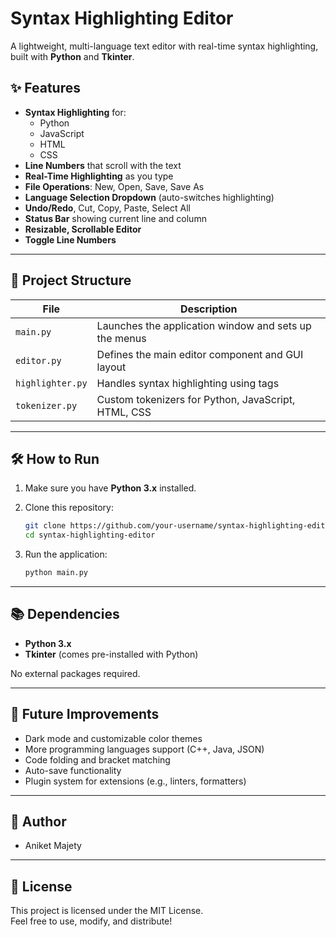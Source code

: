 
# Syntax Highlighting Editor

A lightweight, multi-language text editor with real-time syntax highlighting, built with **Python** and **Tkinter**.


## ✨ Features

- **Syntax Highlighting** for:
  - Python
  - JavaScript
  - HTML
  - CSS
- **Line Numbers** that scroll with the text
- **Real-Time Highlighting** as you type
- **File Operations**: New, Open, Save, Save As
- **Language Selection Dropdown** (auto-switches highlighting)
- **Undo/Redo**, Cut, Copy, Paste, Select All
- **Status Bar** showing current line and column
- **Resizable, Scrollable Editor**
- **Toggle Line Numbers**

---

## 📁 Project Structure

| File            | Description                                           |
|-----------------|-------------------------------------------------------|
| `main.py`        | Launches the application window and sets up the menus |
| `editor.py`      | Defines the main editor component and GUI layout      |
| `highlighter.py` | Handles syntax highlighting using tags               |
| `tokenizer.py`   | Custom tokenizers for Python, JavaScript, HTML, CSS   |

---

## 🛠️ How to Run

1. Make sure you have **Python 3.x** installed.

2. Clone this repository:
   ```bash
   git clone https://github.com/your-username/syntax-highlighting-editor.git
   cd syntax-highlighting-editor
   ```

3. Run the application:
   ```bash
   python main.py
   ```

---

## 📚 Dependencies

- **Python 3.x**
- **Tkinter** (comes pre-installed with Python)

No external packages required.

---

## 🎯 Future Improvements

- Dark mode and customizable color themes
- More programming languages support (C++, Java, JSON)
- Code folding and bracket matching
- Auto-save functionality
- Plugin system for extensions (e.g., linters, formatters)

---

## 🧠 Author

-  Aniket Majety

---

## 📄 License

This project is licensed under the MIT License.  
Feel free to use, modify, and distribute!

